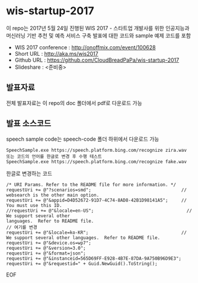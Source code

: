 # wis-startup-2017
이 repo는 2017년 5월 24일 진행된 WIS 2017 - 스타트업 개발사를 위한 인공지능과 머신러닝 기반 추천 및 예측 서비스 구축 발표에 대한 코드와 sample 예제 코드를 포함

- WIS 2017 conference : http://onoffmix.com/event/100628
- Short URL : http://aka.ms/wis2017   
- Github URL : https://github.com/CloudBreadPaPa/wis-startup-2017
- Slideshare : <준비중>

## 발표자료
전체 발표자료는 이 repo의 doc 폴더에서 pdf로 다운로드 가능  

## 발표 소스코드
speech sample code는 speech-code 폴더 하위에서 다운로드 가능  

```
SpeechSample.exe https://speech.platform.bing.com/recognize zira.wav
또는 코드의 언어를 한글로 변경 후 수행 테스트  
SpeechSample.exe https://speech.platform.bing.com/recognize fake.wav
```

한글로 변경하는 코드
```
/* URI Params. Refer to the README file for more information. */
requestUri += @"?scenarios=smd";                                  // websearch is the other main option.
requestUri += @"&appid=D4D52672-91D7-4C74-8AD8-42B1D98141A5";     // You must use this ID.
//requestUri += @"&locale=en-US";                                   // We support several other 
languages.  Refer to README file.
// 여기를 변경
requestUri += @"&locale=ko-KR";                                   // We support several other languages.  Refer to README file.
requestUri += @"&device.os=wp7";
requestUri += @"&version=3.0";
requestUri += @"&format=json";
requestUri += @"&instanceid=565D69FF-E928-4B7E-87DA-9A750B96D9E3";
requestUri += @"&requestid=" + Guid.NewGuid().ToString();
```

EOF